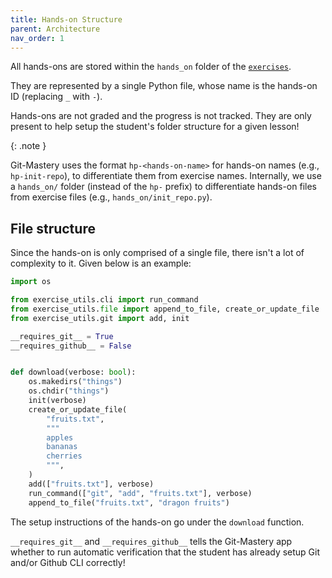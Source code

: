 ```yaml
---
title: Hands-on Structure
parent: Architecture
nav_order: 1
---
```


All hands-ons are stored within the `hands_on` folder of the [`exercises`](https://github.com/git-mastery/exercises).

They are represented by a single Python file, whose name is the hands-on ID (replacing `_` with `-`).

Hands-ons are not graded and the progress is not tracked. They are only present to help setup the student's folder structure for a given lesson!

{: .note }

Git-Mastery uses the format `hp-<hands-on-name>` for hands-on names (e.g., `hp-init-repo`), to differentiate them from exercise names. Internally, we use a `hands_on/` folder (instead of the `hp-` prefix) to differentiate hands-on files from exercise files (e.g., `hands_on/init_repo.py`).

## File structure

Since the hands-on is only comprised of a single file, there isn't a lot of complexity to it. Given below is an example:

```python
import os

from exercise_utils.cli import run_command
from exercise_utils.file import append_to_file, create_or_update_file
from exercise_utils.git import add, init

__requires_git__ = True
__requires_github__ = False


def download(verbose: bool):
    os.makedirs("things")
    os.chdir("things")
    init(verbose)
    create_or_update_file(
        "fruits.txt",
        """
        apples
        bananas
        cherries
        """,
    )
    add(["fruits.txt"], verbose)
    run_command(["git", "add", "fruits.txt"], verbose)
    append_to_file("fruits.txt", "dragon fruits")

```

The setup instructions of the hands-on go under the `download` function.

`__requires_git__` and `__requires_github__` tells the Git-Mastery app whether to run automatic verification that the student has already setup Git and/or Github CLI correctly!
